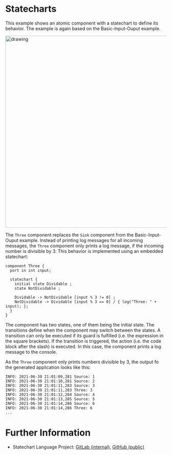 <!-- (c) https://github.com/MontiCore/monticore -->
# Statecharts

This example shows an atomic component with a statechart to define its behavior. 
The example is again based on the Basic-Input-Ouput example.

<img src="../../../docs/Statecharts.png" alt="drawing" width="600px"/>

The `Three` component replaces the `Sink` component from the 
Basic-Input-Ouput example.
Instead of printing log messages for all incoming messages, the `Three`
component only prints a log message, if the incoming number is divisible 
by 3.
This behavior is implemented using an embedded statechart:
```
component Three {
  port in int input;

  statechart {
    initial state Dividable ;
    state NotDividable ;

    Dividable -> NotDividable [input % 3 != 0] ;
    NotDividable -> Dividable [input % 3 == 0] / { log("Three: " + input); };
  }
}
```

The component has two states, one of them being the initial state. 
The transitions define when the component may switch between the states.
A transition can only be executed if its guard is fulfilled (i.e. the expression
in the square brackets).
If the transition is triggered, the action (i.e. the code block after the slash)
is executed. 
In this case, the component prints a log message to the console.

As the `Three` component only prints numbers divisible by 3, 
the output fo the generated application looks like this:
```
INFO: 2021-06-30 21:01:09,281 Source: 1
INFO: 2021-06-30 21:01:10,281 Source: 2
INFO: 2021-06-30 21:01:11,283 Source: 3
INFO: 2021-06-30 21:01:11,283 Three: 3
INFO: 2021-06-30 21:01:12,284 Source: 4
INFO: 2021-06-30 21:01:13,285 Source: 5
INFO: 2021-06-30 21:01:14,286 Source: 6
INFO: 2021-06-30 21:01:14,286 Three: 6
...
```


# Further Information

- Statechart Language Project: 
[GitLab (internal)][sc-gitlab], 
[GitHub (public)][sc-github]


[sc-gitlab]: https://git.rwth-aachen.de/monticore/statechart/sc-language
[sc-github]: https://github.com/monticore/statecharts

